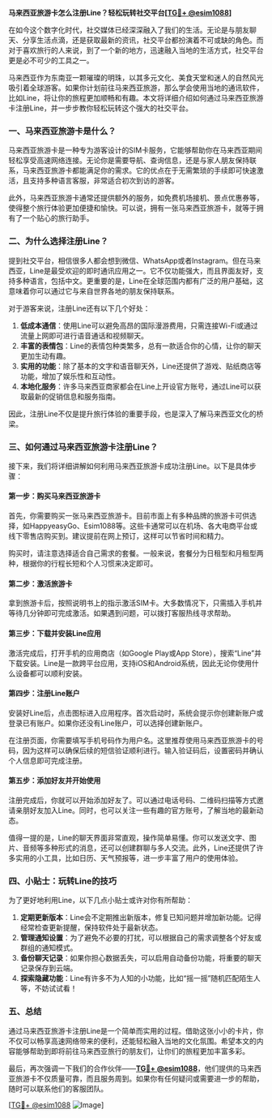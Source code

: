 **马来西亚旅游卡怎么注册Line？轻松玩转社交平台[[TG💪+ @esim1088](https://t.me/s/esim1088)]**

在如今这个数字化时代，社交媒体已经深深融入了我们的生活。无论是与朋友聊天、分享生活点滴，还是获取最新的资讯，社交平台都扮演着不可或缺的角色。而对于喜欢旅行的人来说，到了一个新的地方，迅速融入当地的生活方式，社交平台更是必不可少的工具之一。

马来西亚作为东南亚一颗璀璨的明珠，以其多元文化、美食天堂和迷人的自然风光吸引着全球游客。如果你计划前往马来西亚旅游，那么学会使用当地的通讯软件，比如Line，将让你的旅程更加顺畅和有趣。本文将详细介绍如何通过马来西亚旅游卡注册Line，并一步步教你轻松玩转这个强大的社交平台。

### 一、马来西亚旅游卡是什么？

马来西亚旅游卡是一种专为游客设计的SIM卡服务，它能够帮助你在马来西亚期间轻松享受高速网络连接。无论你是需要导航、查询信息，还是与家人朋友保持联系，马来西亚旅游卡都能满足你的需求。它的优点在于无需繁琐的手续即可快速激活，且支持多种语言客服，非常适合初次到访的游客。

此外，马来西亚旅游卡通常还提供额外的服务，如免费机场接机、景点优惠券等，使得整个旅行体验更加便捷和愉快。可以说，拥有一张马来西亚旅游卡，就等于拥有了一个贴心的旅行助手。

### 二、为什么选择注册Line？

提到社交平台，相信很多人都会想到微信、WhatsApp或者Instagram。但在马来西亚，Line是最受欢迎的即时通讯应用之一。它不仅功能强大，而且界面友好，支持多种语言，包括中文。更重要的是，Line在全球范围内都有广泛的用户基础，这意味着你可以通过它与来自世界各地的朋友保持联系。

对于游客来说，注册Line还有以下几个好处：

1. **低成本通信**：使用Line可以避免高昂的国际漫游费用，只需连接Wi-Fi或通过流量上网即可进行语音通话和视频聊天。
2. **丰富的表情包**：Line的表情包种类繁多，总有一款适合你的心情，让你的聊天更加生动有趣。
3. **实用的功能**：除了基本的文字和语音聊天外，Line还提供了游戏、贴纸商店等功能，增加了娱乐性和互动性。
4. **本地化服务**：许多马来西亚商家都会在Line上开设官方账号，通过Line可以获取最新的促销信息和服务指南。

因此，注册Line不仅是提升旅行体验的重要手段，也是深入了解马来西亚文化的桥梁。

### 三、如何通过马来西亚旅游卡注册Line？

接下来，我们将详细讲解如何利用马来西亚旅游卡成功注册Line。以下是具体步骤：

#### 第一步：购买马来西亚旅游卡

首先，你需要购买一张马来西亚旅游卡。目前市面上有多种品牌的旅游卡可供选择，如HappyeasyGo、Esim1088等。这些卡通常可以在机场、各大电商平台或线下零售店购买到。建议提前在网上预订，这样可以节省时间和精力。

购买时，请注意选择适合自己需求的套餐。一般来说，套餐分为日租型和月租型两种，根据你的行程长短和个人习惯来决定即可。

#### 第二步：激活旅游卡

拿到旅游卡后，按照说明书上的指示激活SIM卡。大多数情况下，只需插入手机并等待几分钟即可完成激活。如果遇到问题，可以拨打客服热线寻求帮助。

#### 第三步：下载并安装Line应用

激活完成后，打开手机的应用商店（如Google Play或App Store），搜索“Line”并下载安装。Line是一款跨平台应用，支持iOS和Android系统，因此无论你使用什么设备都可以顺利安装。

#### 第四步：注册Line账户

安装好Line后，点击图标进入应用程序。首次启动时，系统会提示你创建新账户或登录已有账户。如果你还没有Line账户，可以选择创建新账户。

在注册页面，你需要填写手机号码作为用户名。这里推荐使用马来西亚旅游卡的号码，因为这样可以确保后续的短信验证顺利进行。输入验证码后，设置密码并确认个人信息即可完成注册。

#### 第五步：添加好友并开始使用

注册完成后，你就可以开始添加好友了。可以通过电话号码、二维码扫描等方式邀请亲朋好友加入Line。同时，也可以关注一些有趣的官方账号，了解当地的最新动态。

值得一提的是，Line的聊天界面非常直观，操作简单易懂。你可以发送文字、图片、音频等多种形式的消息，还可以创建群聊与多人交流。此外，Line还提供了许多实用的小工具，比如日历、天气预报等，进一步丰富了用户的使用体验。

### 四、小贴士：玩转Line的技巧

为了更好地利用Line，以下几点小贴士或许对你有所帮助：

1. **定期更新版本**：Line会不定期推出新版本，修复已知问题并增加新功能。记得经常检查更新提醒，保持软件处于最新状态。
2. **管理通知设置**：为了避免不必要的打扰，可以根据自己的需求调整各个好友或群组的通知模式。
3. **备份聊天记录**：如果你担心数据丢失，可以启用自动备份功能，将重要的聊天记录保存到云端。
4. **探索隐藏功能**：Line有许多不为人知的小功能，比如“摇一摇”随机匹配陌生人等，不妨试试看！

### 五、总结

通过马来西亚旅游卡注册Line是一个简单而实用的过程。借助这张小小的卡片，你不仅可以畅享高速网络带来的便利，还能轻松融入当地的文化氛围。希望本文的内容能够帮助到即将前往马来西亚旅行的朋友们，让你们的旅程更加丰富多彩。

最后，再次强调一下我们的合作伙伴——**[TG💪+ @esim1088](https://t.me/s/esim1088)**，他们提供的马来西亚旅游卡不仅质量可靠，而且服务周到。如果你有任何疑问或需要进一步的帮助，随时可以联系他们的客服团队。

[[TG💪+ @esim1088](https://t.me/s/esim1088) ![Image](https://i.postimg.cc/4NQfJmqS/Snipaste-2025-05-13-00-14-12.png)]